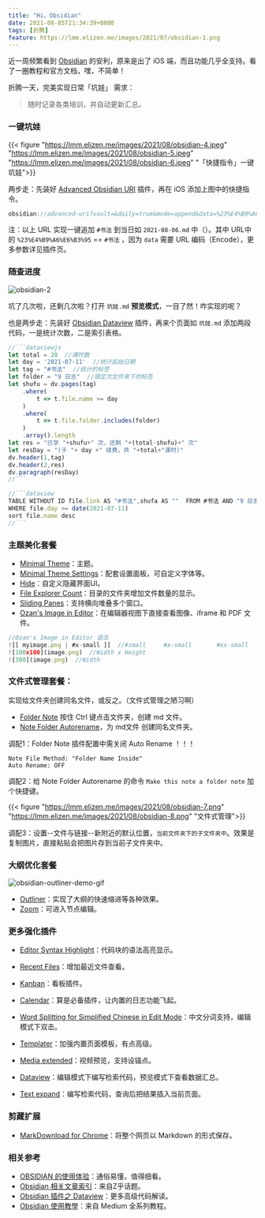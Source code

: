 ```yaml
---
title: "Hi，Obsidian"
date: 2021-08-05T21:34:39+0800
tags: [折腾]
feature: https://lmm.elizen.me/images/2021/07/obsidian-1.png
---
```


近一周频繁看到 [Obsidian](https://obsidian.md/) 的安利，原来是出了 iOS 端，而且功能几乎全支持。看了一圈教程和官方文档，嘿，不简单！

<!--more-->

折腾一天，完美实现日常「坑娃」 需求：

> 随时记录各类培训，并自动更新汇总。

### 一键坑娃

{{< figure "https://lmm.elizen.me/images/2021/08/obsidian-4.jpeg" "https://lmm.elizen.me/images/2021/08/obsidian-5.jpeg" "https://lmm.elizen.me/images/2021/08/obsidian-6.jpeg" "「快捷指令」一键坑娃">}}

两步走：先装好 [Advanced Obsidian URI](https://github.com/Vinzent03/obsidian-advanced-uri/) 插件，再在 iOS 添加上图中的快捷指令。

```javascript
obsidian://advanced-uri?vault=&daily=true&mode=append&data=%23%E4%B9%A6%E6%B3%95
```

注：以上 URL 实现一键追加 `#书法` 到当日如 `2021-08-06.md` 中（）。其中 URL中的 `%23%E4%B9%A6%E6%B3%95` == `#书法` ，因为 `data` 需要 URL 编码（Encode），更多参数详见插件页。

### 随查进度

![obsidian-2](https://lmm.elizen.me/images/2021/08/obsidian-2.png)

坑了几次啦，还剩几次啦？打开 `坑娃.md` **预览模式**，一目了然！咋实现的呢？

也是两步走：先装好 [Obsidian Dataview](https://github.com/blacksmithgu/obsidian-dataview) 插件，再来个页面如 `坑娃.md` 添加两段代码，一是统计次数，二是索引表格。

```javascript
//```dataviewjs
let total = 20  //课时数
let day = '2021-07-11'  //统计起始日期
let tag = "#书法"  //统计的标签
let folder = "9 日志"  //限定次文件夹下的标签
let shufu = dv.pages(tag)
	.where(
		t => t.file.name >= day
	)
	.where(
		t => t.file.folder.includes(folder)
	)
	.array().length
let res = "已学 "+shufu+" 次，还剩 "+(total-shufu)+" 次"
let resDay = "(于 "+ day +" 续费，共 "+total+"课时)"
dv.header(1,tag)
dv.header(2,res)
dv.paragraph(resDay)
//```
```

```javascript
//```dataview  
TABLE WITHOUT ID file.link AS "#书法",shufa AS ""  FROM #书法 AND "9 日志"
WHERE file.day >= date(2021-07-11)
sort file.name desc
//```
```

### 主题美化套餐

- [Minimal Theme](https://github.com/kepano/obsidian-minimal)：主题。
- [Minimal Theme Settings](https://github.com/kepano/obsidian-minimal-settings)：配套设置面板，可自定义字体等。
- [Hide](https://github.com/kepano/obsidian-hider)：自定义隐藏界面UI。
- [File Explorer Count](https://github.com/ozntel/file-explorer-note-count)：目录的文件夹增加文件数量的显示。
- [Sliding Panes](https://github.com/deathau/sliding-panes-obsidian)：支持横向堆叠多个窗口。
- [Ozan's Image in Editor](https://github.com/ozntel/oz-image-in-editor-obsidian)：在编辑器视图下直接查看图像、iframe 和 PDF 文件。

```javascript
//Ozan's Image in Editor 语法
![[ myimage.png | #x-small ]]  //#small     #x-small       #xx-small
![100x100](image.png)  //Width x Height
![300](image.png)  //Width
```

### 文件式管理套餐：

实现给文件夹创建同名文件，或反之。（文件式管理之陋习啊）

- [Folder Note](https://github.com/xpgo/obsidian-folder-note-plugin) 按住 Ctrl 键点击文件夹，创建 md 文件。
- [Note Folder Autorename](https://github.com/pjeby/note-folder-autorename)，为 md文件 创建同名文件夹。

调配1：Folder Note 插件配置中需关闭 Auto Rename ！！！

```
Note File Method: "Folder Name Inside"
Auto Rename: OFF
```

调配2：给 Note Folder Autorename 的命令 `Make this note a folder note` 加个快捷键。

{{< figure "https://lmm.elizen.me/images/2021/08/obsidian-7.png" "https://lmm.elizen.me/images/2021/08/obsidian-8.png" "文件式管理">}}

调配3：设置--文件与链接--新附近的默认位置，`当前文件夹下的子文件夹中`。效果是复制图片，直接粘贴会把图片存到当前子文件夹中。

### 大纲优化套餐

![obsidian-outliner-demo-gif](https://cdn.jsdelivr.net/gh/vslinko/obsidian-outliner/demo.gif)

- [Outliner](https://github.com/vslinko/obsidian-outliner)：实现了大纲的快速缩进等各种效果。
- [Zoom](https://github.com/vslinko/obsidian-zoom)：可进入节点编辑。

### 更多强化插件

- [Editor Syntax Highlight](https://github.com/deathau/cm-editor-syntax-highlight-obsidian)：代码块的语法高亮显示。

- [Recent Files](https://github.com/tgrosinger/recent-files-obsidian)：增加最近文件查看。
- [Kanban](https://github.com/mgmeyers/obsidian-kanban)：看板插件。
- [Calendar](https://github.com/liamcain/obsidian-calendar-plugin)：算是必备插件，让内置的日志功能飞起。
- [Word Splitting for Simplified Chinese in Edit Mode](https://github.com/aidenlx/cm-chs-patch)：中文分词支持，编辑模式下双击。
- [Templater](https://github.com/SilentVoid13/Templater)：加强内置页面模板，有点高级。
- [Media extended](https://github.com/aidenlx/media-extended)：视频预览，支持设锚点。
- [Dataview](https://github.com/blacksmithgu/obsidian-dataview)：编辑模式下编写检索代码，预览模式下查看数据汇总。
- [Text expand](https://github.com/mrjackphil/obsidian-text-expand)：编写检索代码，查询后把结果插入当前页面。

### 剪藏扩展

- [MarkDownload for Chrome](https://chrome.google.com/webstore/detail/markdownload-markdown-web/pcmpcfapbekmbjjkdalcgopdkipoggdi)：将整个网页以 Markdown 的形式保存。

### 相关参考

- [OBSIDIAN 的使用体验](https://pepcn.com/gtd/obsidian-de-shi-yong-ti-yan)：通俗易懂，值得细看。
- [Obsidian 相关文章索引](https://www.zhihu.com/column/c_1302994040707948544)：来自Z乎话题。
- [Obsidian 插件之 Dataview](https://zhuanlan.zhihu.com/p/373623264)：更多高级代码解读。
- [Obsidian 使用教學](https://medium.com/pm%E7%9A%84%E7%94%9F%E7%94%A2%E5%8A%9B%E5%B7%A5%E5%85%B7%E7%AE%B1/obsidian-%E4%BD%BF%E7%94%A8%E6%95%99%E5%AD%B8-%E6%8F%92%E4%BB%B6%E7%AF%87-01-%E5%A6%82%E4%BD%95%E5%9C%A8-obsidian-%E4%B8%AD%E5%BF%AB%E9%80%9F%E6%8B%86%E5%88%86%E7%AD%86%E8%A8%98-33ac54fbe4c7)：来自 Medium 全系列教程。